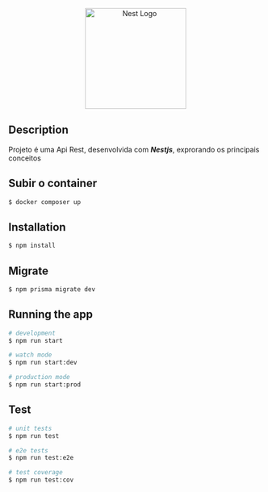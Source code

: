 <p align="center">
  <a href="http://nestjs.com/" target="blank"><img src="https://nestjs.com/img/logo-small.svg" width="200" alt="Nest Logo" /></a>
</p>

## Description

 Projeto é uma Api Rest, desenvolvida com **_Nestjs_**, exprorando os principais conceitos


## Subir o container  
```bash
$ docker composer up 
```

## Installation

```bash
$ npm install
```

## Migrate
```bash
$ npm prisma migrate dev
```

## Running the app

```bash
# development
$ npm run start

# watch mode
$ npm run start:dev

# production mode
$ npm run start:prod
```

## Test

```bash
# unit tests
$ npm run test

# e2e tests
$ npm run test:e2e

# test coverage
$ npm run test:cov
```

